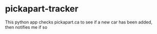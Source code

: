 # pickapart-tracker
This python app checks pickapart.ca to see if a new car has been added, then notifies me if so

